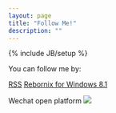 ```yaml
---
layout: page
title: "Follow Me!"
description: ""
---
```

{% include JB/setup %}
<div style="font-size:14px">
You can follow me by:

<a href="http://www.rebornix.com/atom">RSS</a>
<a href="http://apps.microsoft.com/windows/en-in/app/rebornix/5b897a98-23cf-464a-a8b5-1aade558632a">Rebornix for Windows 8.1</a>

Wechat open platform
<img src="https://mp.weixin.qq.com/misc/getqrcode?fakeid=3085230111&token=2004331967&style=1" />
</div>